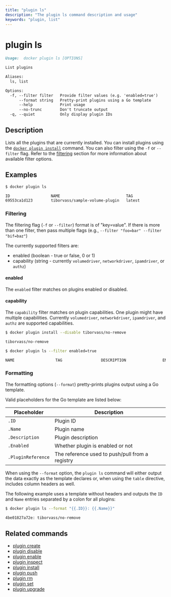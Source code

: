 ```yaml
---
title: "plugin ls"
description: "The plugin ls command description and usage"
keywords: "plugin, list"
---
```


<!-- This file is maintained within the docker/docker Github
     repository at https://github.com/docker/docker/. Make all
     pull requests against that repo. If you see this file in
     another repository, consider it read-only there, as it will
     periodically be overwritten by the definitive file. Pull
     requests which include edits to this file in other repositories
     will be rejected.
-->

# plugin ls

```markdown
Usage:  docker plugin ls [OPTIONS]

List plugins

Aliases:
  ls, list

Options:
  -f, --filter filter   Provide filter values (e.g. 'enabled=true')
      --format string   Pretty-print plugins using a Go template
      --help            Print usage
      --no-trunc        Don't truncate output
  -q, --quiet           Only display plugin IDs
```

## Description

Lists all the plugins that are currently installed. You can install plugins
using the [`docker plugin install`](plugin_install.md) command.
You can also filter using the `-f` or `--filter` flag.
Refer to the [filtering](#filtering) section for more information about available filter options.

## Examples

```bash
$ docker plugin ls

ID                  NAME                             TAG                 DESCRIPTION                ENABLED
69553ca1d123        tiborvass/sample-volume-plugin   latest              A test plugin for Docker   true
```

### Filtering

The filtering flag (`-f` or `--filter`) format is of "key=value". If there is more
than one filter, then pass multiple flags (e.g., `--filter "foo=bar" --filter "bif=baz"`)

The currently supported filters are:

* enabled (boolean - true or false, 0 or 1)
* capability (string - currently `volumedriver`, `networkdriver`, `ipamdriver`, or `authz`)

#### enabled

The `enabled` filter matches on plugins enabled or disabled.

#### capability

The `capability` filter matches on plugin capabilities. One plugin
might have multiple capabilities. Currently `volumedriver`, `networkdriver`,
`ipamdriver`, and `authz` are supported capabilities.

```bash
$ docker plugin install --disable tiborvass/no-remove

tiborvass/no-remove

$ docker plugin ls --filter enabled=true

NAME                  TAG                 DESCRIPTION                ENABLED
```

### Formatting

The formatting options (`--format`) pretty-prints plugins output
using a Go template.

Valid placeholders for the Go template are listed below:

Placeholder    | Description
---------------|------------------------------------------------------------------------------------------
`.ID`              | Plugin ID
`.Name`            | Plugin name
`.Description`     | Plugin description
`.Enabled`         | Whether plugin is enabled or not
`.PluginReference` | The reference used to push/pull from a registry

When using the `--format` option, the `plugin ls` command will either
output the data exactly as the template declares or, when using the
`table` directive, includes column headers as well.

The following example uses a template without headers and outputs the
`ID` and `Name` entries separated by a colon for all plugins:

```bash
$ docker plugin ls --format "{{.ID}}: {{.Name}}"

4be01827a72e: tiborvass/no-remove
```

## Related commands

* [plugin create](plugin_create.md)
* [plugin disable](plugin_disable.md)
* [plugin enable](plugin_enable.md)
* [plugin inspect](plugin_inspect.md)
* [plugin install](plugin_install.md)
* [plugin push](plugin_push.md)
* [plugin rm](plugin_rm.md)
* [plugin set](plugin_set.md)
* [plugin upgrade](plugin_upgrade.md)
